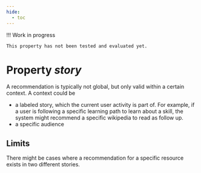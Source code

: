 ```yaml
---
hide:
  - toc
---
```


!!! Work in progress

    This property has not been tested and evaluated yet. 

# Property *story*

A recommendation is typically not global, but only valid within a certain context. A context could be

- a labeled story, which the current user activity is part of. For example, if a user is following a specific learning path to learn about a skill, the system might recommend a specific wikipedia to read as follow up. 
- a specific audience

## Limits

There might be cases where a recommendation for a specific resource exists in two different stories. 